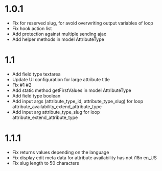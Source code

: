 # 1.0.1

- Fix for reserved slug, for avoid overwriting output variables  of loop
- Fix hook action list
- Add protection against multiple sending ajax
- Add helper methods in model AttributeType

# 1.1

- Add field type textarea
- Update UI configuration for large attribute title
- Fix #1 #2
- Add static method getFirstValues in model AttributeType
- Add field type boolean
- Add input args (attribute_type_id, attribute_type_slug) for loop attribute_availability_extend_attribute_type
- Add input arg attribute_type_slug for loop attribute_extend_attribute_type

# 1.1.1

- Fix returns values depending on the language
- Fix display edit meta data for attribute availability has not i18n en_US
- Fix slug length to 50 characters